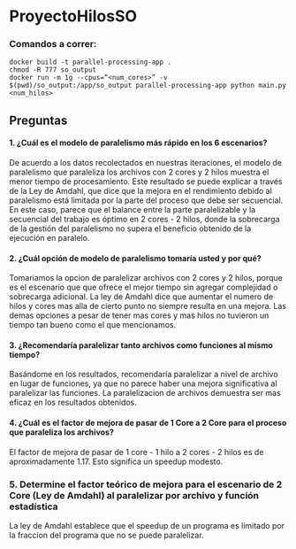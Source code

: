 # ProyectoHilosSO

### Comandos a correr:
```
docker build -t parallel-processing-app .
chmod -R 777 so_output
docker run -m 1g --cpus=“<num_cores>” -v $(pwd)/so_output:/app/so_output parallel-processing-app python main.py <num_hilos>
```
## Preguntas
#### 1.	¿Cuál es el modelo de paralelismo más rápido en los 6 escenarios?
De acuerdo a los datos recolectados en nuestras iteraciones, el modelo de paralelismo que paraleliza los archivos con 2 cores y 2 hilos muestra el menor tiempo de procesamiento. Este resultado se puede explicar a través de la Ley de Amdahl, que dice que la mejora en el rendimiento debido al paralelismo está limitada por la parte del proceso que debe ser secuencial. En este caso, parece que el balance entre la parte paralelizable y la secuencial del trabajo es óptimo en 2 cores - 2 hilos, donde la sobrecarga de la gestión del paralelismo no supera el beneficio obtenido de la ejecución en paralelo.

#### 2. ¿Cuál opción de modelo de paralelismo tomaría usted y por qué?
Tomariamos la opcion de paralelizar archivos con 2 cores y 2 hilos, porque es el escenario que que ofrece el mejor tiempo sin agregar complejidad o sobrecarga adicional. La ley de Amdahl dice que aumentar el numero de hilos y cores mas alla de cierto punto no siempre resulta en una mejora. Las demas opciones a pesar de tener mas cores y mas hilos no tuvieron un tiempo tan bueno como el que mencionamos. 

#### 3. ¿Recomendaría paralelizar tanto archivos como funciones al mismo tiempo?
Basándome en los resultados, recomendaría paralelizar a nivel de archivo en lugar de funciones, ya que no parece haber una mejora significativa al paralelizar las funciones. La paralelizacion de archivos demuestra ser mas eficaz en los resultados obtenidos. 

#### 4. ¿Cuál es el factor de mejora de pasar de 1 Core a 2 Core para el proceso que paraleliza los archivos?
El factor de mejora de pasar de 1 core - 1 hilo a 2 cores - 2 hilos es de aproximadamente 1.17. Esto significa un speedup modesto.

### 5. Determine el factor teórico de mejora para el escenario de 2 Core (Ley de Amdahl) al paralelizar por archivo y función estadística
La ley de Amdahl establece que el speedup de un programa es limitado por la fraccion del programa que no se puede paralelizar. 

